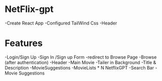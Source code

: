 # NetFlix-gpt
 -Create React App
 -Configured TailWind Css
 -Header

# Features
-Login/Sign Up
  -Sign In /Sign up Form
  -redirect to Browse Page
-Browse (after authentication)
  -Header
  -Main Movie
    -Tailer in Background
    -Title & Description
  -MovieSuggestions
     -MovieLists * N
NetflixGPT
  -Search Bar
  -Movie Suggestions
